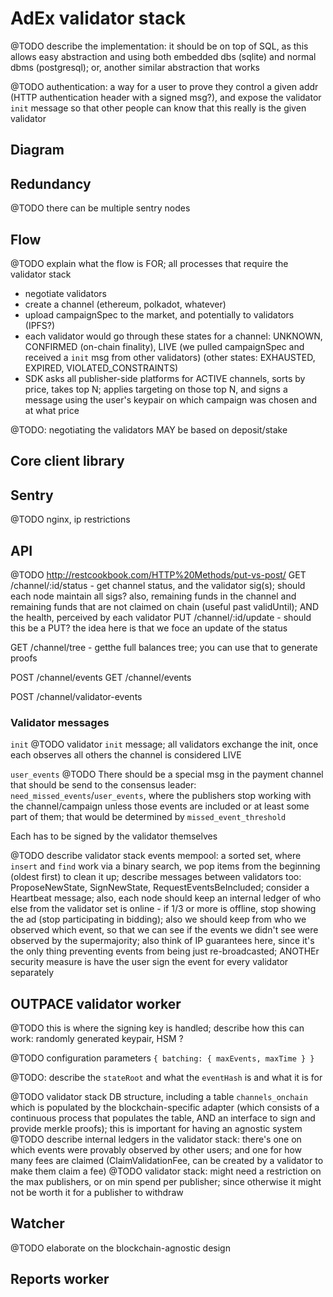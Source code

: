 # AdEx validator stack

@TODO describe the implementation: it should be on top of SQL, as this allows easy abstraction and using both embedded dbs (sqlite) and normal dbms (postgresql); or, another similar abstraction that works

@TODO authentication: a way for a user to prove they control a given addr (HTTP authentication header with a signed msg?), and expose the validator `init` message so that other people can know that this really is the given validator

## Diagram

## Redundancy

@TODO there can be multiple sentry nodes

## Flow

@TODO explain what the flow is FOR; all processes that require the validator stack

* negotiate validators
* create a channel (ethereum, polkadot, whatever)
* upload campaignSpec to the market, and potentially to validators (IPFS?)
* each validator would go through these states for a channel: UNKNOWN, CONFIRMED (on-chain finality), LIVE (we pulled campaignSpec and received a `init` msg from other validators) (other states: EXHAUSTED, EXPIRED, VIOLATED_CONSTRAINTS)
* SDK asks all publisher-side platforms for ACTIVE channels, sorts by price, takes top N; applies targeting on those top N, and signs a message using the user's keypair on which campaign was chosen and at what price


@TODO: negotiating the validators MAY be based on deposit/stake

## Core client library


## Sentry

@TODO nginx, ip restrictions

## API

@TODO http://restcookbook.com/HTTP%20Methods/put-vs-post/
GET /channel/:id/status - get channel status, and the validator sig(s); should each node maintain all sigs? also, remaining funds in the channel and remaining funds that are not claimed on chain (useful past validUntil); AND the health, perceived by each validator
PUT /channel/:id/update - should this be a PUT? the idea here is that we foce an update of the status

GET /channel/tree - getthe full balances tree; you can use that to generate proofs

POST /channel/events
GET /channel/events

POST /channel/validator-events


### Validator messages

`init`
@TODO validator `init` message;  all validators exchange the init, once each observes all others the channel is considered LIVE

`user_events`
@TODO There should be a special msg in the payment channel that should be send to the consensus leader: `need_missed_events`/`user_events`, where the publishers stop working with the channel/campaign unless those events are included or at least some part of them; that would be determined by `missed_event_threshold`

Each has to be signed by the validator themselves


@TODO describe validator stack events mempool: a sorted set, where `insert` and `find` work via a binary search, we pop items from the beginning (oldest first) to clean it up; describe messages between validators too: ProposeNewState, SignNewState, RequestEventsBeIncluded; consider a Heartbeat message; also, each node should keep an internal ledger of who else from the validator set is online - if 1/3 or more is offline, stop showing the ad (stop participating in bidding);  also we should keep from who we observed which event, so that we can see if the events we didn't see were observed by the supermajority; also think of IP guarantees here, since it's the only thing preventing events from being just re-broadcasted; ANOTHEr security measure is have the user sign the event for every validator separately


## OUTPACE validator worker

@TODO this is where the signing key is handled; describe how this can work: randomly generated keypair, HSM ?

@TODO configuration parameters `{ batching: { maxEvents, maxTime } }`

@TODO: describe the `stateRoot` and what the `eventHash` is and what it is for

@TODO validator stack DB structure, including a table `channels_onchain` which is populated by the blockchain-specific adapter (which consists of a continuous process that populates the table, AND an interface to sign and provide merkle proofs); this is important for having an agnostic system
@TODO describe internal ledgers in the validator stack: there's one on which events were provably observed by other users; and one for how many fees are claimed (ClaimValidationFee, can be created by a validator to make them claim a fee)
@TODO validator stack: might need a restriction on the max publishers, or on min spend per publisher; since otherwise it might not be worth it for a publisher to withdraw

## Watcher

@TODO elaborate on the blockchain-agnostic design

## Reports worker
